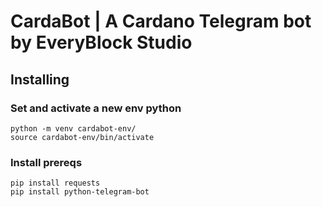 # CardaBot | A Cardano Telegram bot by EveryBlock Studio

## Installing

### Set and activate a new env python

```
python -m venv cardabot-env/
source cardabot-env/bin/activate
```

### Install prereqs

```
pip install requests
pip install python-telegram-bot
```